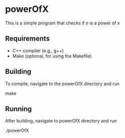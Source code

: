 # powerOfX

This is a simple program that checks if <em>n</em> is a power of <em>x</em>

## Requirements

- C++ compiler (e.g., g++)
- Make (optional, for using the Makefile)

## Building

To compile, navigate to the powerOfX directory and run

make

## Running 

After building, navigate to powerOfX directory and run

./powerOfX